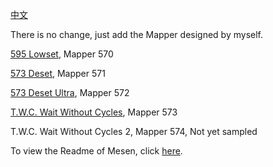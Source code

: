 [中文](https://github.com/TheWithCommands/Mesen-With-The-With-Commands-Mappers/blob/master/README_CN.md)

There is no change, just add the Mapper designed by myself.

[595 Lowset](https://oshwhub.com/the-with-commands/595-lowset), Mapper 570

[573 Deset](https://oshwhub.com/the-with-commands/512-h-v-cart), Mapper 571

[573 Deset Ultra](https://oshwhub.com/the-with-commands/573-deset), Mapper 572

[T.W.C. Wait Without Cycles](https://oshwhub.com/the-with-commands/wait-without-cycles), Mapper 573

T.W.C. Wait Without Cycles 2, Mapper 574, Not yet sampled

To view the Readme of Mesen, click [here](https://github.com/SourMesen/Mesen/blob/master/README.md).
